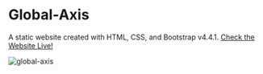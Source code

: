 # Global-Axis
A static website created with HTML, CSS, and Bootstrap v4.4.1. <a href="https://parajdox.github.io/Global-Axis/">Check the Website Live!</a>

![global-axis](https://user-images.githubusercontent.com/62003240/131456376-7c3cb6c9-65fd-4ca5-8615-06d1f7ae4467.png)
